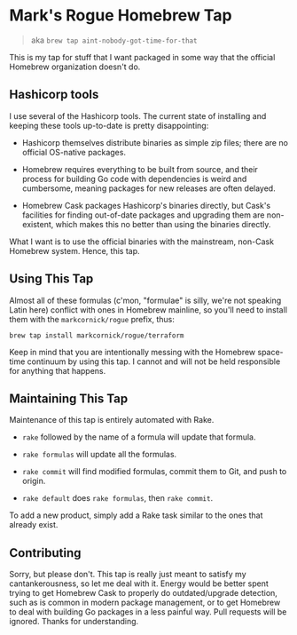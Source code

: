 # Mark's Rogue Homebrew Tap

> aka `brew tap aint-nobody-got-time-for-that`

This is my tap for stuff that I want packaged in some way that the
official Homebrew organization doesn't do.

## Hashicorp tools

I use several of the Hashicorp tools. The current state of installing
and keeping these tools up-to-date is pretty disappointing:

-   Hashicorp themselves distribute binaries as simple zip files; there
    are no official OS-native packages.

-   Homebrew requires everything to be built from source, and their
    process for building Go code with dependencies is weird and
    cumbersome, meaning packages for new releases are often delayed.

-   Homebrew Cask packages Hashicorp's binaries directly, but Cask's
    facilities for finding out-of-date packages and upgrading them are
    non-existent, which makes this no better than using the binaries
    directly.

What I want is to use the official binaries with the mainstream,
non-Cask Homebrew system. Hence, this tap.

## Using This Tap

Almost all of these formulas (c'mon, "formulae" is silly, we're not
speaking Latin here) conflict with ones in Homebrew mainline, so
you'll need to install them with the `markcornick/rogue` prefix, thus:

    brew tap install markcornick/rogue/terraform

Keep in mind that you are intentionally messing with the Homebrew
space-time continuum by using this tap. I cannot and will not be held
responsible for anything that happens.

## Maintaining This Tap

Maintenance of this tap is entirely automated with Rake.

-   `rake` followed by the name of a formula will update that formula.

-   `rake formulas` will update all the formulas.

-   `rake commit` will find modified formulas, commit them to Git, and push
    to origin.

-   `rake default` does `rake formulas`, then `rake commit`.

To add a new product, simply add a Rake task similar to the ones that
already exist. 

## Contributing

Sorry, but please don't. This tap is really just meant to satisfy my
cantankerousness, so let me deal with it. Energy would be better spent
trying to get Homebrew Cask to properly do outdated/upgrade detection,
such as is common in modern package management, or to get Homebrew to
deal with building Go packages in a less painful way. Pull requests will
be ignored. Thanks for understanding.
